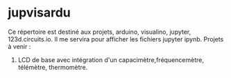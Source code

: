 # jupvisardu
Ce répertoire est destiné aux projets, arduino, visualino, jupyter, 123d.circuits.io.
Il me servira pour afficher les fichiers jupyter ipynb.
Projets à venir :
1) LCD de base avec intégration d'un capacimètre,fréquencemètre, télémètre, thermomètre.
